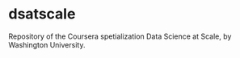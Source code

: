 # dsatscale
Repository of the Coursera spetialization Data Science at Scale, by Washington University.
